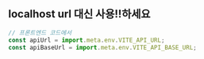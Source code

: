 ## localhost url 대신 사용!!하세요

``` js
// 프론트엔드 코드에서
const apiUrl = import.meta.env.VITE_API_URL;
const apiBaseUrl = import.meta.env.VITE_API_BASE_URL;
```
